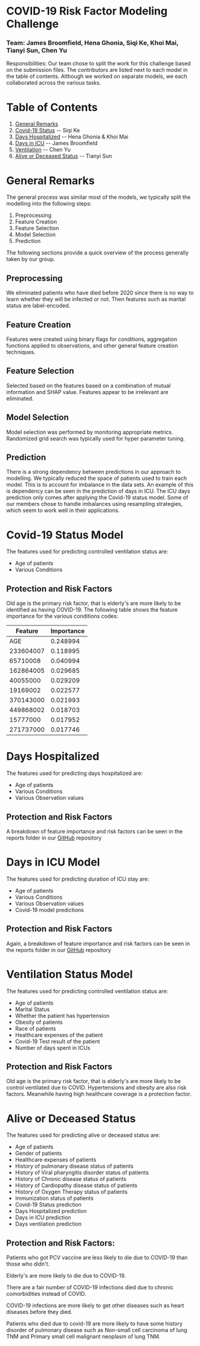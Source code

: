 # COVID-19 Risk Factor Modeling Challenge
### Team: James Broomfield, Hena Ghonia, Siqi Ke, Khoi Mai, Tianyi Sun, Chen Yu

Responsibilities: Our team chose to split the work for this challenge based on the submission files.  The contributors are listed next to each model in the table of contents.  Although we worked on separate models, we each collaborated across the various tasks.

# Table of Contents
1. [General Remarks](#general)
2. [Covid-19 Status](#covid) -- Siqi Ke
3. [Days Hospitalized](#hostpital) -- Hena Ghonia & Khoi Mai
4. [Days in ICU](#icu) --  James Broomfield
5. [Ventilation](#ventilation) -- Chen Yu
6. [Alive or Deceased Status](#aod) -- Tianyi Sun

# General Remarks <a name="general"></a>

The general process was similar most of the models, we typically split the modelling into the following steps:
1. Preprocessing
2. Feature Creation
3. Feature Selection
4. Model Selection
5. Prediction

The following sections provide a quick overview of the process generally taken by our group.

## Preprocessing

We eliminated patients who have died before 2020 since there is no way to learn whether they will be infected or not. Then features such as marital status are label-encoded.

## Feature Creation

Features were created using binary flags for conditions, aggregation functions applied to observations, and other general feature creation techniques.

## Feature Selection

Selected based on the features based on a combination of mutual information and SHAP value. Features appear to be irrelevant are eliminated.

## Model Selection

Model selection was performed by monitoring appropriate metrics.  Randomized grid search was typically used for hyper parameter tuning.

## Prediction

There is a strong dependency between predictions in our approach to modelling.  We typically  reduced the space of patients used to train each model.  This is to account for imbalance in the data sets.  An example of this is dependency can be seen in the prediction of days in ICU.  The ICU days prediction only comes after applying the Covid-19 status model.  Some of our members chose to handle imbalances using resampling strategies, which seem to work well in their applications.

# Covid-19 Status Model <a name="covid"></a>

The features used for predicting controlled ventilation status are:

- Age of patients
- Various Conditions

## Protection and Risk Factors

Old age is the primary risk factor, that is elderly's are more likely to be identified as having COVID-19. The following table shows the feature importance for the various conditions codes:

| Feature | Importance|
|--------|------------|
|AGE     |     0.248994|
|233604007   | 0.118995|
|65710008  |   0.040994|
|162864005  |  0.029685|
|40055000  |   0.029209|
|19169002  |   0.022577|
|370143000|    0.021993|
|449868002  |  0.018703|
|15777000  |   0.017952|
|271737000 |   0.017746|

# Days Hospitalized <a name="hostpital"></a>

The features used for predicting days hospitalized are:

- Age of patients
- Various Conditions
- Various Observation values

## Protection and Risk Factors

A breakdown of feature importance and risk factors can be seen in the reports folder in our <a href="https://github.com/Ecolab-UMN-DS4C-Challenge/precisionFDA"> GitHub</a> repository

# Days in ICU Model <a name="icu"></a>

The features used for predicting duration of ICU stay are:

- Age of patients
- Various Conditions
- Various Observation values
- Covid-19 model predictions

## Protection and Risk Factors

Again, a breakdown of feature importance and risk factors can be seen in the reports folder in our <a href="https://github.com/Ecolab-UMN-DS4C-Challenge/precisionFDA"> GitHub</a> repository

# Ventilation Status Model <a name="ventilation"></a>

The features used for predicting controlled ventilation status are:

- Age of patients
- Marital Status
- Whether the patient has hypertension
- Obesity of patients
- Race of patients
- Healthcare expenses of the patient
- Covid-19 Test result of the patient
- Number of days spent in ICUs

## Protection and Risk Factors

Old age is the primary risk factor, that is elderly's are more likely to be control ventilated due to COVID. Hypertensions and obesity are also risk factors. Meanwhile having high healthcare coverage is a protection factor.

# Alive or Deceased Status <a name="aod"></a>

The features used for predicting alive or deceased status are:

- Age of patients
- Gender of patients
- Healthcare expenses of patients 
- History of pulmonary disease status of patients 
- History of Viral pharyngitis disorder status of patients 
- History of Chronic disease status of patients
- History of Cardiopathy disease status of patients 
- History of Oxygen Therapy status of patients 
- Immunization status of patients 
- Covid-19 Status prediction 
- Days Hospitalized prediction
- Days in ICU prediction
- Days ventilation prediction

## Protection and Risk Factors:

Patients who got PCV vaccine are less likely to die due to COVID-19 than those who didn't. 

Elderly's are more likely to die due to COVID-19.  

There are a fair number of COVID-19 infections died due to chronic comorbidities instead of COVID. 

COVID-19 infections are more likely to get other diseases such as heart diseases before they died. 

Patients who died due to covid-19 are more likely to have some history disorder of pulmonary disease such as Non-small cell carcinoma of lung TNM and Primary small cell malignant neoplasm of lung TNM. 
